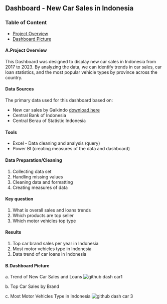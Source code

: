## Dashboard - New Car Sales in Indonesia

### Table of Content
- [Project Overview](#A.Project-Overview)
- [Dashboard Picture](#B.Dashboard-Picture)


#### A.Project Overview
This Dashboard was designed to display new car sales in Indonesia from 2017 to 2023. By analyzing the data, we can identify trends in car sales, car loan statistics, and the most popular vehicle types by province across the country.


#### Data Sources
The primary data used for this dashboard based on:
- New car sales by Gaikindo [download here](https://www.gaikindo.or.id/indonesian-automobile-industry-data/)
- Central Bank of Indonesia
- Central Berau of Statistic Indonesia


#### Tools
- Excel - Data cleaning and analysis (query)
- Power BI (creating measures of the data and dashboard)


#### Data Preparation/Cleaning
1. Collecting data set
2. Handling missing values
3. Cleaning data and formatting
4. Creating measures of data


#### Key question
1. What is overall sales and loans trends
2. Which products are top seller
3. Which motor vehicles top type


#### Results
1. Top car brand sales per year in Indonesia
2. Most motor vehicles type in Indonesia
3. Data trend of car loans in Indonesia


#### B.Dashboard Picture  
a. Trend of New Car Sales and Loans 
![github dash car1](https://github.com/user-attachments/assets/f7752d5c-351c-482e-b661-629c5f7cd778)

b. Top Car Sales by Brand 

c. Most Motor Vehicles Type in Indonesia
![github dash car 3](https://github.com/user-attachments/assets/874bc35b-c4e9-43f5-87e0-f597ea353a18)


